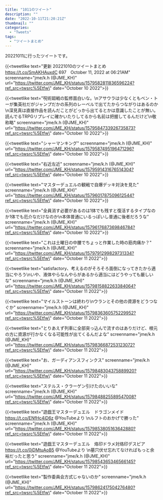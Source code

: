 ```yaml
---
title: "1011のツイート"
description: ""
date: "2022-10-11T21:20:21Z"
thumbnail: ""
categories:
  - "Tweets"
tags:
  - "ツイートまとめ"
---
```

20221011に行ったツイートです。
<!--more-->
{{<tweetlike text=\"更新 20221010のツイートまとめ https://t.co/SmAKHAuxdC 697　October 11, 2022 at 06:21AM\" screenname=\"jme/k.h (@JME_KH)\" url=\"https://twitter.com/JME_KH/status/1579582811836596224?ref_src=twsrc%5Etfw\" date=\"October 10 2022\">}}

{{<tweetlike text=\"呪術廻戦の監修面白いな。\nアサウラは少なくともベン・トーが集英社だがジャンプだかの系列のレーベルで出てたからつながりはあるのか\n深見真は直接作品を読んだことがどっから出てるとかは意識したことが無い。読んでるTRPGリプレイに確かいたりしてるから名前は把握してるんだけど\n敬称略\" screenname=\"jme/k.h (@JME_KH)\" url=\"https://twitter.com/JME_KH/status/1579584733926735873?ref_src=twsrc%5Etfw\" date=\"October 10 2022\">}}

{{<tweetlike text=\"シャーマンキング\" screenname=\"jme/k.h (@JME_KH)\" url=\"https://twitter.com/JME_KH/status/1579587495196471296?ref_src=twsrc%5Etfw\" date=\"October 10 2022\">}}

{{<tweetlike text=\"右近左近\" screenname=\"jme/k.h (@JME_KH)\" url=\"https://twitter.com/JME_KH/status/1579591431676514304?ref_src=twsrc%5Etfw\" date=\"October 10 2022\">}}

{{<tweetlike text=\"マスターデュエルの観戦で自爆デッキ対決を見た\" screenname=\"jme/k.h (@JME_KH)\" url=\"https://twitter.com/JME_KH/status/1579601787509612544?ref_src=twsrc%5Etfw\" date=\"October 10 2022\">}}

{{<tweetlike text=\"全員消す必要があるのは1体でも残すと復活するタイプなのか1体でも厄介なだけなのか\n本体普通にいるっぽいし普通に後者だろうな\" screenname=\"jme/k.h (@JME_KH)\" url=\"https://twitter.com/JME_KH/status/1579617687369846784?ref_src=twsrc%5Etfw\" date=\"October 10 2022\">}}

{{<tweetlike text=\"これは土曜日の中腰でちょっと作業した時の筋肉痛か？\" screenname=\"jme/k.h (@JME_KH)\" url=\"https://twitter.com/JME_KH/status/1579791299829731334?ref_src=twsrc%5Etfw\" date=\"October 11 2022\">}}

{{<tweetlike text=\"satisfactory、考えるのがそろそろ面倒になってきたから適当にやろう\nいや、液体やらなんやらがあるから適当にはどうやっても厳しいな\" screenname=\"jme/k.h (@JME_KH)\" url=\"https://twitter.com/JME_KH/status/1579815882263384064?ref_src=twsrc%5Etfw\" date=\"October 11 2022\">}}

{{<tweetlike text=\"マイルストーンは終わり\nウランとその他の資源をどうつなぐか\" screenname=\"jme/k.h (@JME_KH)\" url=\"https://twitter.com/JME_KH/status/1579836360575229952?ref_src=twsrc%5Etfw\" date=\"October 11 2022\">}}

{{<tweetlike text=\"とりあえず列車に全部突っ込んで流すのはありだけど、根元の方に資源が行かなくなる可能性が出てくるんだよな\" screenname=\"jme/k.h (@JME_KH)\" url=\"https://twitter.com/JME_KH/status/1579836687253123072?ref_src=twsrc%5Etfw\" date=\"October 11 2022\">}}

{{<tweetlike text=\"お、ガーディアンスフィンクス\" screenname=\"jme/k.h (@JME_KH)\" url=\"https://twitter.com/JME_KH/status/1579848304375889920?ref_src=twsrc%5Etfw\" date=\"October 11 2022\">}}

{{<tweetlike text=\"ステルス・クラーゲン引けたのいいな\" screenname=\"jme/k.h (@JME_KH)\" url=\"https://twitter.com/JME_KH/status/1579848825589547008?ref_src=twsrc%5Etfw\" date=\"October 11 2022\">}}

{{<tweetlike text=\"遊戯王マスターデュエル　ドラゴンメイド https://t.co/ENfHc4iD6z @YouTubeより \nルフトのおかげで勝った\" screenname=\"jme/k.h (@JME_KH)\" url=\"https://twitter.com/JME_KH/status/1579853805163642880?ref_src=twsrc%5Etfw\" date=\"October 11 2022\">}}

{{<tweetlike text=\"遊戯王マスターデュエル　烙印ドラメ対烙印デスピア https://t.co/0jDMtuAoB5 @YouTubeより \n墓穴伏せ忘れてなければもっと余裕だったと思う\" screenname=\"jme/k.h (@JME_KH)\" url=\"https://twitter.com/JME_KH/status/1579854365346566145?ref_src=twsrc%5Etfw\" date=\"October 11 2022\">}}

{{<tweetlike text=\"製作委員会方式じゃないのか\" screenname=\"jme/k.h (@JME_KH)\" url=\"https://twitter.com/JME_KH/status/1579862417504276480?ref_src=twsrc%5Etfw\" date=\"October 11 2022\">}}

